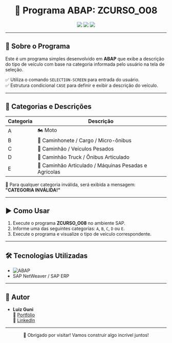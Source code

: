 <h1 align="center">📄 Programa ABAP: ZCURSO_O08</h1>

<p align="center">
  <img src="https://img.shields.io/badge/ABAP-SAP-blue?style=for-the-badge&logo=sap&logoColor=white"/>
  <img src="https://img.shields.io/badge/Status-Completo-success?style=for-the-badge&logo=checkmarx&logoColor=white"/>
  <img src="https://img.shields.io/badge/Linguagem-ABAP-0d597f?style=for-the-badge&logo=sap&logoColor=white"/>
</p>

---

## 📝 Sobre o Programa

Este é um programa simples desenvolvido em **ABAP** que exibe a descrição do tipo de veículo com base na categoria informada pelo usuário na tela de seleção.

✅ Utiliza o comando `SELECTION-SCREEN` para entrada do usuário.  
✅ Estrutura condicional `CASE` para definir e exibir a descrição do veículo.

---

## 🚗 Categorias e Descrições

| Categoria | Descrição                                          |
|-----------|----------------------------------------------------|
| A         | 🏍️ Moto                                            |
| B         | 🚐 Caminhonete / Cargo / Micro-ônibus               |
| C         | 🚛 Caminhão / Veículos Pesados                      |
| D         | 🚌 Caminhão Truck / Ônibus Articulado               |
| E         | 🚜 Caminhão Articulado / Máquinas Pesadas e Agrícolas |

🔴 Para qualquer categoria inválida, será exibida a mensagem:  
**"CATEGORIA INVÁLIDA!"**

---

## ▶️ Como Usar

1. Execute o programa **ZCURSO_O08** no ambiente SAP.
2. Informe uma das seguintes categorias: `A`, `B`, `C`, `D` ou `E`.
3. Execute o programa e visualize o tipo de veículo correspondente.

---

## 🛠️ Tecnologias Utilizadas

- ![ABAP](https://img.shields.io/badge/ABAP-SAP-blue?style=flat-square&logo=sap&logoColor=white)
- SAP NetWeaver / SAP ERP

---

## 👤 Autor

- **Luiz Guni**  
🔗 [Portfólio](https://luizguni.github.io/)  
🔗 [LinkedIn](https://www.linkedin.com/in/luizguni/)  

---

<p align="center">
  🚀 Obrigado por visitar! Vamos construir algo incrível juntos!
</p>

